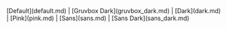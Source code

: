 <div class="btn-group" markdown>
[Default](default.md) |
[Gruvbox Dark](gruvbox_dark.md) |
[Dark](dark.md) |
[Pink](pink.md) |
[Sans](sans.md) |
[Sans Dark](sans_dark.md)
</div>
